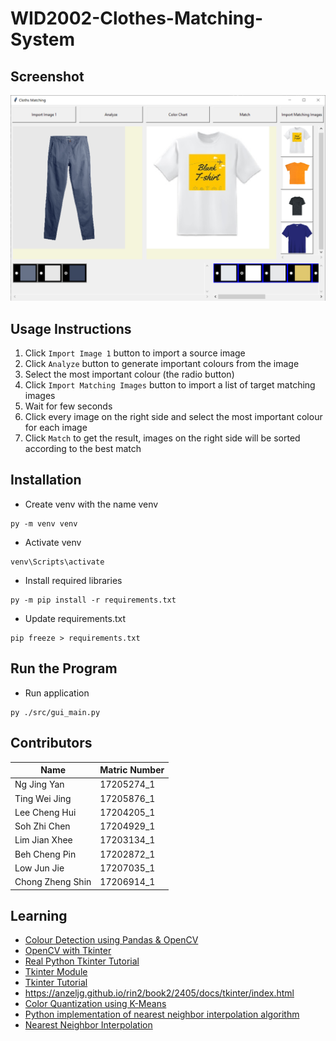 # WID2002-Clothes-Matching-System
## Screenshot
![GUI](doc/GUI.png)

## Usage Instructions
1. Click `Import Image 1` button to import a source image
2. Click `Analyze` button to generate important colours from the image
3. Select the most important colour (the radio button)
4. Click `Import Matching Images` button to import a list of target matching images
5. Wait for few seconds
6. Click every image on the right side and select the most important colour for each image
7. Click `Match` to get the result, images on the right side will be sorted according to the best match

## Installation
- Create venv with the name venv
```Shell
py -m venv venv
```
- Activate venv
```Shell
venv\Scripts\activate
```
- Install required libraries
```Shell
py -m pip install -r requirements.txt
```
- Update requirements.txt
```Shell
pip freeze > requirements.txt
```

## Run the Program
- Run application
```Shell
py ./src/gui_main.py
```

## Contributors
| Name             | Matric Number |
| ---------------- | ------------- |
| Ng Jing Yan      | 17205274_1    |
| Ting Wei Jing    | 17205876_1    |
| Lee Cheng Hui    | 17204205_1    |
| Soh Zhi Chen     | 17204929_1    |
| Lim Jian Xhee    | 17203134_1    |
| Beh Cheng Pin    | 17202872_1    |
| Low Jun Jie      | 17207035_1    |
| Chong Zheng Shin | 17206914_1    |



## Learning
- [Colour Detection using Pandas & OpenCV](https://data-flair.training/blogs/project-in-python-colour-detection/)
- [OpenCV with Tkinter](https://www.pyimagesearch.com/2016/05/23/opencv-with-tkinter/)
- [Real Python Tkinter Tutorial](https://realpython.com/python-gui-tkinter/)
- [Tkinter Module](https://docs.python.org/3/library/tkinter.html)
- [Tkinter Tutorial](https://tkdocs.com/tutorial/index.html)
- https://anzeljg.github.io/rin2/book2/2405/docs/tkinter/index.html
- [Color Quantization using K-Means](https://scikit-learn.org/stable/auto_examples/cluster/plot_color_quantization.html)
- [Python implementation of nearest neighbor interpolation algorithm](https://www.programmersought.com/article/36124682709/)
- [Nearest Neighbor Interpolation ](https://www.imageeprocessing.com/2017/11/nearest-neighbor-interpolation.html)
